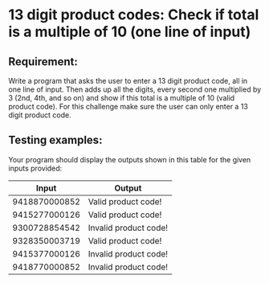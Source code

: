 # 13 digit product codes: Check if total is a multiple of 10 (one line of input)

## Requirement:

Write a program that asks the user to enter a 13 digit product code, all in one line of input. Then adds up all the digits, every second one multiplied by 3 (2nd, 4th, and so on) and show if this total is a multiple of 10 (valid product code). For this challenge make sure the user can only enter a 13 digit product code.

## Testing examples:

Your program should display the outputs shown in this table for the given inputs provided:

| Input         | Output                |
| ------------- | --------------------- |
| 9418870000852 | Valid product code!   |
| 9415277000126 | Valid product code!   |
| 9300728854542 | Invalid product code! |
| 9328350003719 | Valid product code!   |
| 9415377000126 | Invalid product code! |
| 9418770000852 | Invalid product code! |
